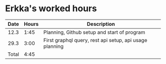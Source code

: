 # Erkka's worked hours

| Date  | Hours | Description                                             |
| :---: | ----- | ------------------------------------------------------- |
| 12.3  | 1:45  | Planning, Github setup and start of program             |
| 29.3  | 3:00  | First graphql query, rest api setup, api usage planning |
| Total | 4:45  |
